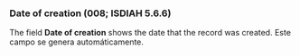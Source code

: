 ### Date of creation (008; ISDIAH 5.6.6)

The field **Date of creation** shows the date that the record was created. Este campo se genera automáticamente.
